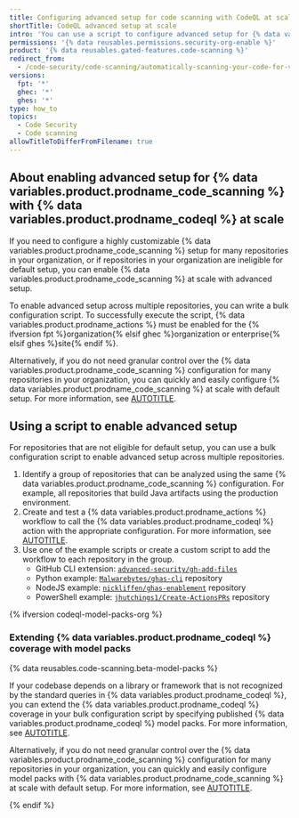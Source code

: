 ```yaml
---
title: Configuring advanced setup for code scanning with CodeQL at scale
shortTitle: CodeQL advanced setup at scale
intro: 'You can use a script to configure advanced setup for {% data variables.product.prodname_code_scanning %} for a specific group of repositories in your organization.'
permissions: '{% data reusables.permissions.security-org-enable %}'
product: '{% data reusables.gated-features.code-scanning %}'
redirect_from:
  - /code-security/code-scanning/automatically-scanning-your-code-for-vulnerabilities-and-errors/configuring-advanced-setup-for-code-scanning-with-codeql-at-scale
versions:
  fpt: '*'
  ghec: '*'
  ghes: '*'
type: how_to
topics:
  - Code Security
  - Code scanning
allowTitleToDifferFromFilename: true
---
```


## About enabling advanced setup for {% data variables.product.prodname_code_scanning %} with {% data variables.product.prodname_codeql %} at scale

If you need to configure a highly customizable {% data variables.product.prodname_code_scanning %} setup for many repositories in your organization, or if repositories in your organization are ineligible for default setup, you can enable {% data variables.product.prodname_code_scanning %} at scale with advanced setup.

To enable advanced setup across multiple repositories, you can write a bulk configuration script. To successfully execute the script, {% data variables.product.prodname_actions %} must be enabled for the {% ifversion fpt %}organization{% elsif ghec %}organization or enterprise{% elsif ghes %}site{% endif %}.

Alternatively, if you do not need granular control over the {% data variables.product.prodname_code_scanning %} configuration for many repositories in your organization, you can quickly and easily configure {% data variables.product.prodname_code_scanning %} at scale with default setup. For more information, see [AUTOTITLE](/code-security/code-scanning/enabling-code-scanning/configuring-default-setup-for-code-scanning-at-scale).

## Using a script to enable advanced setup

For repositories that are not eligible for default setup, you can use a bulk configuration script to enable advanced setup across multiple repositories.

1. Identify a group of repositories that can be analyzed using the same {% data variables.product.prodname_code_scanning %} configuration. For example, all repositories that build Java artifacts using the production environment.
1. Create and test a {% data variables.product.prodname_actions %} workflow to call the {% data variables.product.prodname_codeql %} action with the appropriate configuration. For more information, see [AUTOTITLE](/code-security/code-scanning/automatically-scanning-your-code-for-vulnerabilities-and-errors/configuring-advanced-setup-for-code-scanning#configuring-advanced-setup-for-code-scanning-with-codeql).
1. Use one of the example scripts or create a custom script to add the workflow to each repository in the group.
   * GitHub CLI extension: [`advanced-security/gh-add-files`](https://github.com/advanced-security/gh-add-files)
   * Python example: [`Malwarebytes/ghas-cli`](https://github.com/Malwarebytes/ghas-cli) repository
   * NodeJS example: [`nickliffen/ghas-enablement`](https://github.com/NickLiffen/ghas-enablement) repository
   * PowerShell example: [`jhutchings1/Create-ActionsPRs`](https://github.com/jhutchings1/Create-ActionsPRs) repository

{% ifversion codeql-model-packs-org %}

### Extending {% data variables.product.prodname_codeql %} coverage with model packs

{% data reusables.code-scanning.beta-model-packs %}

If your codebase depends on a library or framework that is not recognized by the standard queries in {% data variables.product.prodname_codeql %}, you can extend the {% data variables.product.prodname_codeql %} coverage in your bulk configuration script by specifying published {% data variables.product.prodname_codeql %} model packs. For more information, see [AUTOTITLE](/code-security/code-scanning/creating-an-advanced-setup-for-code-scanning/customizing-your-advanced-setup-for-code-scanning#extending-codeql-coverage-with-codeql-model-packs).

Alternatively, if you do not need granular control over the {% data variables.product.prodname_code_scanning %} configuration for many repositories in your organization, you can quickly and easily configure model packs with {% data variables.product.prodname_code_scanning %} at scale with default setup. For more information, see [AUTOTITLE](/code-security/code-scanning/managing-your-code-scanning-configuration/editing-your-configuration-of-default-setup#extending-codeql-coverage-with-codeql-model-packs-in-default-setup).

{% endif %}
